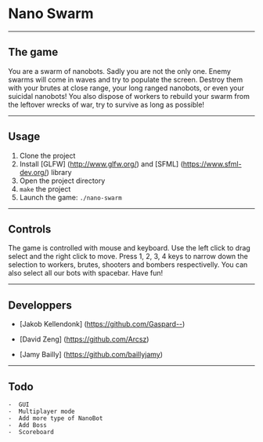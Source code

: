 # Nano Swarm

----
## The game

You are a swarm of nanobots. Sadly you are not the only one. Enemy swarms will come in waves and try to populate the screen. Destroy them with your brutes at close range, your long ranged nanobots, or even your suicidal nanobots! You also dispose of workers to rebuild your swarm from the leftover wrecks of war, try to survive as long as possible! 

----
## Usage
1. Clone the project
2. Install [GLFW] (http://www.glfw.org/) and [SFML] (https://www.sfml-dev.org/) library
3. Open the project directory
4. `make` the project
5. Launch the game: `./nano-swarm`

----
## Controls
The game is controlled with mouse and keyboard. Use the left click to drag select and the right click to move. Press 1, 2, 3, 4 keys to narrow down the selection to workers, brutes, shooters and bombers respectivelly.
You can also select all our bots with spacebar. Have fun!

----
## Developpers
* [Jakob Kellendonk] (https://github.com/Gaspard--)

* [David Zeng] (https://github.com/Arcsz)

* [Jamy Bailly] (https://github.com/baillyjamy)

----
## Todo
```
-  GUI
-  Multiplayer mode
-  Add more type of NanoBot
-  Add Boss
-  Scoreboard
```
